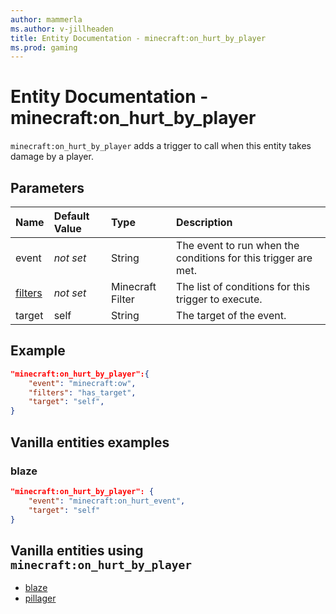 ```yaml
---
author: mammerla
ms.author: v-jillheaden
title: Entity Documentation - minecraft:on_hurt_by_player
ms.prod: gaming
---
```


# Entity Documentation - minecraft:on_hurt_by_player

`minecraft:on_hurt_by_player` adds a trigger to call when this entity takes damage by a player.

## Parameters

|Name |Default Value  |Type  |Description  |
|:----------|:----------|:----------|:----------|
|event|*not set* | String|  The event to run when the conditions for this trigger are met. |
|[filters](../FilterList.md)|*not set* | Minecraft Filter| The list of conditions for this trigger to execute. |
|target| self| String| The target of the event. |

## Example

```json
"minecraft:on_hurt_by_player":{
    "event": "minecraft:ow",
    "filters": "has_target",
    "target": "self",
}
```

## Vanilla entities examples

### blaze

```json
"minecraft:on_hurt_by_player": {
    "event": "minecraft:on_hurt_event",
    "target": "self"
}
```

## Vanilla entities using `minecraft:on_hurt_by_player`

- [blaze](../../../../Source/VanillaBehaviorPack_Snippets/entities/blaze.md)
- [pillager](../../../../Source/VanillaBehaviorPack_Snippets/entities/pillager.md)
